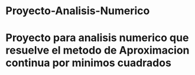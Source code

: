 # Proyecto-Analisis-Numerico
# Proyecto para analisis numerico que resuelve el metodo de Aproximacion continua por minimos cuadrados 